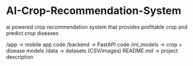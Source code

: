 # AI-Crop-Recommendation-System
ai powered crop recommendation system that provides profitable crop and predict crop diseases 

/app   → mobile app code
/backend → FastAPI code
/ml_models → crop + disease models
/data  → datasets (CSV/images)
README.md → project description
